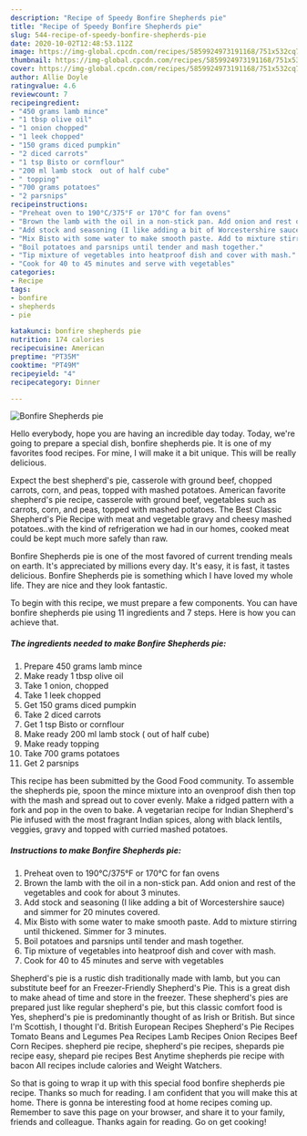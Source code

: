 ```yaml
---
description: "Recipe of Speedy Bonfire Shepherds pie"
title: "Recipe of Speedy Bonfire Shepherds pie"
slug: 544-recipe-of-speedy-bonfire-shepherds-pie
date: 2020-10-02T12:48:53.112Z
image: https://img-global.cpcdn.com/recipes/5859924973191168/751x532cq70/bonfire-shepherds-pie-recipe-main-photo.jpg
thumbnail: https://img-global.cpcdn.com/recipes/5859924973191168/751x532cq70/bonfire-shepherds-pie-recipe-main-photo.jpg
cover: https://img-global.cpcdn.com/recipes/5859924973191168/751x532cq70/bonfire-shepherds-pie-recipe-main-photo.jpg
author: Allie Doyle
ratingvalue: 4.6
reviewcount: 7
recipeingredient:
- "450 grams lamb mince"
- "1 tbsp olive oil"
- "1 onion chopped"
- "1 leek chopped"
- "150 grams diced pumpkin"
- "2 diced carrots"
- "1 tsp Bisto or cornflour"
- "200 ml lamb stock  out of half cube"
- " topping"
- "700 grams potatoes"
- "2 parsnips"
recipeinstructions:
- "Preheat oven to 190°C/375°F or 170°C for fan ovens"
- "Brown the lamb with the oil in a non-stick pan. Add onion and rest of the vegetables and cook for about 3 minutes."
- "Add stock and seasoning (I like adding a bit of Worcestershire sauce)  and simmer for 20 minutes covered."
- "Mix Bisto with some water to make smooth paste. Add to mixture stirring until thickened. Simmer for 3 minutes."
- "Boil potatoes and parsnips until tender and mash together."
- "Tip mixture of vegetables into heatproof dish and cover with mash."
- "Cook for 40 to 45 minutes and serve with vegetables"
categories:
- Recipe
tags:
- bonfire
- shepherds
- pie

katakunci: bonfire shepherds pie 
nutrition: 174 calories
recipecuisine: American
preptime: "PT35M"
cooktime: "PT49M"
recipeyield: "4"
recipecategory: Dinner

---
```



![Bonfire Shepherds pie](https://img-global.cpcdn.com/recipes/5859924973191168/751x532cq70/bonfire-shepherds-pie-recipe-main-photo.jpg)

Hello everybody, hope you are having an incredible day today. Today, we're going to prepare a special dish, bonfire shepherds pie. It is one of my favorites food recipes. For mine, I will make it a bit unique. This will be really delicious.

Expect the best shepherd&#39;s pie, casserole with ground beef, chopped carrots, corn, and peas, topped with mashed potatoes. American favorite shepherd&#39;s pie recipe, casserole with ground beef, vegetables such as carrots, corn, and peas, topped with mashed potatoes. The Best Classic Shepherd&#39;s Pie Recipe with meat and vegetable gravy and cheesy mashed potatoes..with the kind of refrigeration we had in our homes, cooked meat could be kept much more safely than raw.

Bonfire Shepherds pie is one of the most favored of current trending meals on earth. It's appreciated by millions every day. It's easy, it is fast, it tastes delicious. Bonfire Shepherds pie is something which I have loved my whole life. They are nice and they look fantastic.


To begin with this recipe, we must prepare a few components. You can have bonfire shepherds pie using 11 ingredients and 7 steps. Here is how you can achieve that.

<!--inarticleads1-->

##### The ingredients needed to make Bonfire Shepherds pie:

1. Prepare 450 grams lamb mince
1. Make ready 1 tbsp olive oil
1. Take 1 onion, chopped
1. Take 1 leek chopped
1. Get 150 grams diced pumpkin
1. Take 2 diced carrots
1. Get 1 tsp Bisto or cornflour
1. Make ready 200 ml lamb stock ( out of half cube)
1. Make ready  topping
1. Take 700 grams potatoes
1. Get 2 parsnips


This recipe has been submitted by the Good Food community. To assemble the shepherds pie, spoon the mince mixture into an ovenproof dish then top with the mash and spread out to cover evenly. Make a ridged pattern with a fork and pop in the oven to bake. A vegetarian recipe for Indian Shepherd&#39;s Pie infused with the most fragrant Indian spices, along with black lentils, veggies, gravy and topped with curried mashed potatoes. 

<!--inarticleads2-->

##### Instructions to make Bonfire Shepherds pie:

1. Preheat oven to 190°C/375°F or 170°C for fan ovens
1. Brown the lamb with the oil in a non-stick pan. Add onion and rest of the vegetables and cook for about 3 minutes.
1. Add stock and seasoning (I like adding a bit of Worcestershire sauce)  and simmer for 20 minutes covered.
1. Mix Bisto with some water to make smooth paste. Add to mixture stirring until thickened. Simmer for 3 minutes.
1. Boil potatoes and parsnips until tender and mash together.
1. Tip mixture of vegetables into heatproof dish and cover with mash.
1. Cook for 40 to 45 minutes and serve with vegetables


Shepherd&#39;s pie is a rustic dish traditionally made with lamb, but you can substitute beef for an Freezer-Friendly Shepherd&#39;s Pie. This is a great dish to make ahead of time and store in the freezer. These shepherd&#39;s pies are prepared just like regular shepherd&#39;s pie, but this classic comfort food is Yes, shepherd&#39;s pie is predominantly thought of as Irish or British. But since I&#39;m Scottish, I thought I&#39;d. British European Recipes Shepherd&#39;s Pie Recipes Tomato Beans and Legumes Pea Recipes Lamb Recipes Onion Recipes Beef Corn Recipes. shepherd pie recipe, shepherd&#39;s pie recipes, shepards pie recipe easy, shepard pie recipes Best Anytime shepherds pie recipe with bacon All recipes include calories and Weight Watchers. 

So that is going to wrap it up with this special food bonfire shepherds pie recipe. Thanks so much for reading. I am confident that you will make this at home. There is gonna be interesting food at home recipes coming up. Remember to save this page on your browser, and share it to your family, friends and colleague. Thanks again for reading. Go on get cooking!
